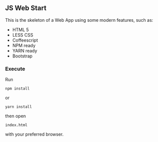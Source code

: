 ## JS Web Start

This is the skeleton of a Web App using some modern features, such as:

- HTML 5
- LESS CSS
- Coffeescript
- NPM ready
- YARN ready
- Bootstrap

### Execute

Run 

    npm install
    
or

    yarn install
    
then open

    index.html
    
with your preferred browser.

